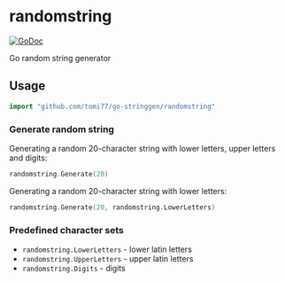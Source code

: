 # randomstring

[![GoDoc](https://godoc.org/github.com/tomi77/go-stringgen/randomstring?status.svg)](https://godoc.org/github.com/tomi77/go-stringgen/randomstring)

Go random string generator

## Usage

~~~go
import "github.com/tomi77/go-stringgen/randomstring"
~~~

### Generate random string

Generating a random 20-character string with lower letters, upper letters and digits:

~~~go
randomstring.Generate(20)
~~~

Generating a random 20-character string with lower letters:

~~~go
randomstring.Generate(20, randomstring.LowerLetters)
~~~

### Predefined character sets

* ``randomstring.LowerLetters`` - lower latin letters
* ``randomstring.UpperLetters`` - upper latin letters
* ``randomstring.Digits`` - digits
